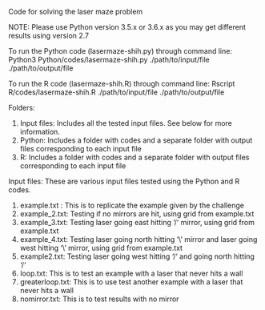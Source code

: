 Code for solving the laser maze problem

NOTE: Please use Python version 3.5.x or 3.6.x as you may get different results using version 2.7

To run the Python code (lasermaze-shih.py) through command line:
Python3 Python/codes/lasermaze-shih.py ./path/to/input/file ./path/to/output/file

To run the R code (lasermaze-shih.R) through command line:
Rscript R/codes/lasermaze-shih.R ./path/to/input/file ./path/to/output/file

Folders:
1) Input files: Includes all the tested input files. See below for more information.
2) Python: Includes a folder with codes and a separate folder with output files corresponding to each input file 
3) R: Includes a folder with codes and a separate folder with output files corresponding to each input file 

Input files:
These are various input files tested using the Python and R codes. 
1) example.txt : This is to replicate the example given by the challenge
2) example_2.txt: Testing if no mirrors are hit, using grid from example.txt
3) example_3.txt: Testing laser going east hitting ‘/‘ mirror, using grid from example.txt
4) example_4.txt: Testing laser going north hitting ‘\’ mirror and laser going west hitting ‘\’ mirror, using grid from example.txt
5) example2.txt: Testing laser going west hitting ‘/‘ and going north hitting ‘/‘
6) loop.txt: This is to test an example with a laser that never hits a wall
7) greaterloop.txt: This is to use test another example with a laser that never hits a wall
8) nomirror.txt: This is to test results with no mirror

